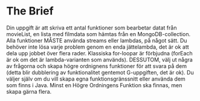 # The Brief
Din uppgift är att skriva ett antal funktioner som bearbetar datat från movieList, en lista med filmdata som hämtas från en MongoDB-collection. Alla funktioner MÅSTE använda streams eller lambdas, på något sätt. Du behöver inte lösa varje problem genom en enda jättelambda, det är ok att dela upp jobbet över flera rader. Klassiska for-loopar är förbjudna (forEach är ok om det är lambda-varianten som används).
DESSUTOM, välj ut några av frågorna och skapa högre ordnignens funktioner för att svara på dem (detta blir dubblering av funktionalitet gentemot G-uppgiften, det är ok). Du väljer själv om du vill skapa egna funktionsgränssnitt eller använda dem som finns i Java. Minst en Högre Ordningens Funktion ska finnas, men skapa gärna flera.
